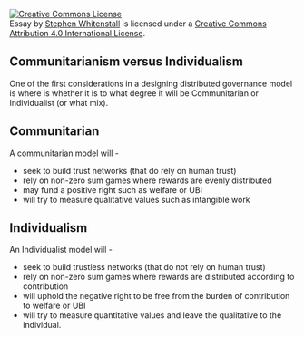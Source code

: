<a rel="license" href="http://creativecommons.org/licenses/by/4.0/"><img alt="Creative Commons License" style="border-width:0" src="https://i.creativecommons.org/l/by/4.0/88x31.png" /></a><br /><span xmlns:dct="http://purl.org/dc/terms/" href="http://purl.org/dc/dcmitype/Text" property="dct:title" rel="dct:type">Essay</span> by <a xmlns:cc="http://creativecommons.org/ns#" href="https://stephen-rowan.github.io/" property="cc:attributionName" rel="https://stephen-rowan.github.io/">Stephen Whitenstall</a> is licensed under a <a rel="license" href="http://creativecommons.org/licenses/by/4.0/">Creative Commons Attribution 4.0 International License</a>.

## Communitarianism versus Individualism

One of the first considerations in a designing distributed governance model is where is whether it is to what degree it will be Communitarian or Individualist (or what mix).

## Communitarian 

A communitarian model will - 
- seek to build trust networks (that do rely on human trust)
- rely on non-zero sum games where rewards are evenly distributed
- may fund a positive right such as welfare or UBI
- will try to measure qualitative values such as intangible work 

## Individualism

An Individualist model will -
- seek to build trustless networks (that do not rely on human trust)
- rely on non-zero sum games where rewards are distributed according to contribution
- will uphold the negative right to be free from the burden of contribution to welfare or UBI
- will try to measure quantitative values and leave the qualitative to the individual.

